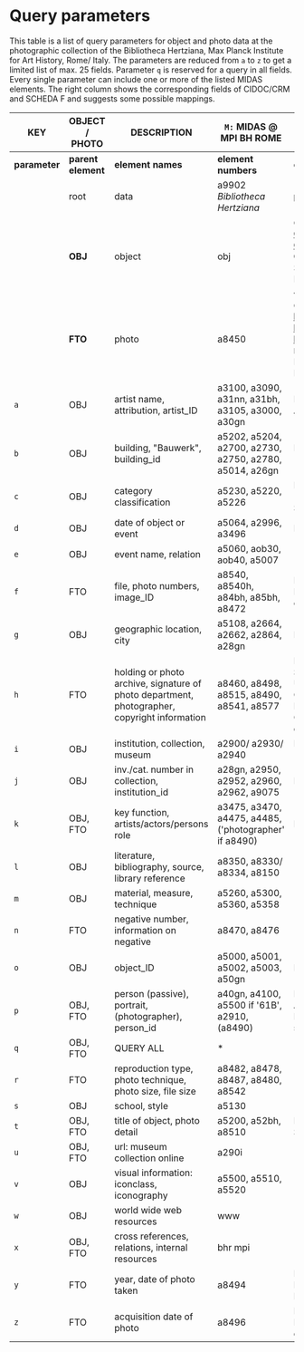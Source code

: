 # Query parameters

This table is a list of query parameters for object and photo data at the photographic collection of the Bibliotheca Hertziana, Max Planck Institute for Art History, Rome/ Italy. The parameters are reduced from `a` to `z` to get a limited list of max. 25 fields. Parameter `q` is reserved for a query in all fields. Every single parameter can include one or more of the listed MIDAS elements. The right column shows the corresponding fields of CIDOC/CRM and SCHEDA F and suggests some possible mappings.

|  KEY | OBJECT / PHOTO | DESCRIPTION | `M:` MIDAS @ MPI BH ROME| `C:` [CIDOC/CRM](http://www.cidoc-crm.org); `F:` SCHEDA F; `Z:` [ZUCCARO](http://zuccaro.biblhertz.it/) ETC.
| ------------- | ------------- | -------- | -------- | -------- |
| __parameter__ | __parent element__ | __element names__ | __element numbers__ | __element references__ |
|  | root | data | a9902 _Bibliotheca Hertziana_ | __photographic collection__ |
|  | __OBJ__ | object | obj | `C:`__E22 [Man-Made Object](http://www.cidoc-crm.org/Entity/e22-man-made-object/version-6.2), [Künstlicher Gegenstand](http://cidoc-crm.gnm.de/wiki/E22_K%C3%BCnstlicher_Gegenstand); `F:` OG: OGGETTO__; `Z:` PRINTS, SCULPTURES, DRAWINGS, PAINTINGS, APPLIED ARTS |
|  | __FTO__ | photo | a8450 | `C:`__E36 [Visual Item](http://www.cidoc-crm.org/Entity/e36-visual-item/version-6.2), [Bildliches](http://cidoc-crm.gnm.de/wiki/E36_Bildliches) < E73 [Information Object](http://www.cidoc-crm.org/Entity/E73-Information-Object/Version-6.2), [Informationsgegenstand](http://cidoc-crm.gnm.de/wiki/E73_Informationsgegenstand); `F:` INV: INVENTARIO__ ; `Z:` IMAGE_METADATA, DIGITAL_SCANS  |
|`a`|OBJ|artist name, attribution, artist_ID|a3100, a3090, a31nn, a31bh, a3105, a3000, a30gn|E21 'Artist'; AUTN: AUTORE - Nome scelto|
|`b`|OBJ|building, "Bauwerk", building_id|a5202, a5204, a2700, a2730, a2750, a2780, a5014, a26gn|E22 P1 is identified by (identifies)|
|`c`|OBJ|category classification|a5230, a5220, a5226|E55 'Type_Object/Type_Class'; SGT: SOGGETTO|
|`d`|OBJ|date of object or event|a5064, a2996, a3496|E52 'Date_Object'|
|`e`|OBJ|event name, relation|a5060, aob30, aob40, a5007||
|`f`|FTO|file, photo numbers, image_ID|a8540, a8540h, a84bh, a85bh, a8472|E42 'Identifier'; INVT: Numero di inventario di categoria|
|`g`|OBJ|geographic location, city|a5108, a2664, a2662, a2864, a28gn|E44 'Place Appellation'|
|`h`|FTO|holding or photo archive, signature of photo department, photographer, copyright information |a8460, a8498, a8515, a8490, a8541, a8577|E19 'Photo Subcollection'; UBFC: UBICAZIONE FOTO - Collocazione, INVC: INVENTARIO - Collocazione dell'inventario|
|`i`|OBJ|institution, collection, museum|a2900/ a2930/ a2940|E53 'Collection', E78 'Collection Name'|
|`j`|OBJ|inv./cat. number in collection, institution_id|a28gn, a2950, a2952, a2960, a2962, a9075|E31 'ID_Catalogue'|
|`k`|OBJ, FTO|key function, artists/actors/persons role|a3475, a3470, a4475, a4485, ('photographer' if a8490)|E12 'Production'|
|`l`|OBJ|literature, bibliography, source, library reference|a8350, a8330/ a8334, a8150||
|`m`|OBJ|material, measure, technique|a5260, a5300, a5360, a5358||
|`n`|FTO|negative number, information on negative|a8470, a8476||
|`o`|OBJ|object_ID|a5000, a5001, a5002, a5003, a50gn|E42 'ID_OBJ'|
|`p`|OBJ, FTO|person (passive), portrait, (photographer), person_id|a40gn, a4100, a5500 if '61B', a2910, (a8490) |E39 'Actor/Owner'; AUFN: AUTORE DELLA FOTOGRAFIA - Nome scelto|
|`q`|OBJ, FTO|QUERY ALL|\*||
|`r`|FTO|reproduction type, photo technique, photo size, file size|a8482, a8478, a8487, a8480, a8542||
|`s`|OBJ|school, style|a5130||
|`t`|OBJ, FTO|title of object, photo detail|a5200, a52bh, a8510|E35 'Title'; SGL: SOGGETTO TITOLO|
|`u`|OBJ, FTO|url: museum collection online|a290i||
|`v`|OBJ|visual information: iconclass, iconography|a5500, a5510, a5520||
|`w`|OBJ|world wide web resources|www||
|`x`|OBJ, FTO|cross references, relations, internal resources|bhr mpi||
|`y`|FTO|year, date of photo taken|a8494|E52 'Date_Photo'; LRD: LUOGO E DATA DELLA RIPRESA - Data"|
|`z`|FTO|acquisition date of photo|a8496|E52 'Date of Acquisition'; INVD: INVENTARIO - Data di inventariazione|
